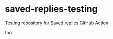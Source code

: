 # saved-replies-testing
Testing repository for [Saved replies](https://github.com/kerhub/saved-replies) GitHub Action

foo

